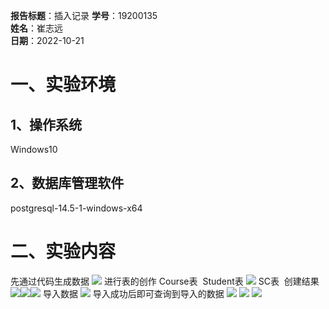 **报告标题**：插入记录
**学号**：19200135  
**姓名**：崔志远  
**日期**：2022-10-21

# 一、实验环境
## 1、操作系统
Windows10
## 2、数据库管理软件
postgresql-14.5-1-windows-x64

# 二、实验内容
先通过代码生成数据
![](%5B19200135%20%E5%B4%94%E5%BF%97%E8%BF%9C%5D%20%E6%95%B0%E6%8D%AE%E5%BA%93%202002M06%20%E4%BD%9C%E4%B8%9A_md_files/image_20221106160101.png?v=1&type=image&token=V1:99a0pj-B6LQ16XKBdFiqa3h8NgWfVHlwhDPiIB-w9lk)
进行表的创作
Course表
![![](%5B19200135%20%E5%B4%94%E5%BF%97%E8%BF%9C%5D%20%E6%95%B0%E6%8D%AE%E5%BA%93%202002M06%20%E4%BD%9C%E4%B8%9A_md_files/image_20221031154331.png?v=1&type=image&token=V1:jwerziZNzHcv_3QisRCD11s0wX2_9qY4IoJJMa69nu4)](%5B19200135%20%E5%B4%94%E5%BF%97%E8%BF%9C%5D%20%E6%95%B0%E6%8D%AE%E5%BA%93%202002M06%20%E4%BD%9C%E4%B8%9A_md_files/%60M_%60GT2NE$%5B@0@CQ@X$S%283E_20221106160250.png?v=1&type=image&token=V1:jXpEnw0kGpiJYvXjOUHE-LYM2OiTjK0eRugOJrI_Xa4)
Student表
![](%5B19200135%20%E5%B4%94%E5%BF%97%E8%BF%9C%5D%20%E6%95%B0%E6%8D%AE%E5%BA%93%202002M06%20%E4%BD%9C%E4%B8%9A_md_files/C5C4IB%7B$0%5D381WTJF%5DBWN%5B7_20221106160212.png?v=1&type=image&token=V1:KMScx6Og6oNEXzaaaXmdN3zYaes-L1fjfmOTtQKDF5I)
SC表
![![](%5B19200135%20%E5%B4%94%E5%BF%97%E8%BF%9C%5D%20%E6%95%B0%E6%8D%AE%E5%BA%93%202002M06%20%E4%BD%9C%E4%B8%9A_md_files/image_20221031154401.png?v=1&type=image&token=V1:qImSIv0S2HpHqYPWZ_LXuHBaYE0nvN-OA66Pri37tU8)](%5B19200135%20%E5%B4%94%E5%BF%97%E8%BF%9C%5D%20%E6%95%B0%E6%8D%AE%E5%BA%93%202002M06%20%E4%BD%9C%E4%B8%9A_md_files/image_20221106160311.png?v=1&type=image&token=V1:8LQ_WRtPbLZtrxus28c1fyjKouh8e9yjLnohAMoq9dw)
创建结果
![](%5B19200135%20%E5%B4%94%E5%BF%97%E8%BF%9C%5D%20%E6%95%B0%E6%8D%AE%E5%BA%93%202002M06%20%E4%BD%9C%E4%B8%9A_md_files/image_20221031154438.png?v=1&type=image&token=V1:kDZLI4Q273DIXSWGhhBjLItasWBh1jCojagFz-Uyf44)![](%5B19200135%20%E5%B4%94%E5%BF%97%E8%BF%9C%5D%20%E6%95%B0%E6%8D%AE%E5%BA%93%202002M06%20%E4%BD%9C%E4%B8%9A_md_files/image_20221031154442.png?v=1&type=image&token=V1:MdVNBM9m3hA16vuJnlHIEr5ZCm9iGkmY1CfuLv2gQLo)![](%5B19200135%20%E5%B4%94%E5%BF%97%E8%BF%9C%5D%20%E6%95%B0%E6%8D%AE%E5%BA%93%202002M06%20%E4%BD%9C%E4%B8%9A_md_files/image_20221031154434.png?v=1&type=image&token=V1:OqwsYTc1PYpgssbovSG5gYmZDwxJX0dw4wRaacHLXlg)
导入数据
![](%5B19200135%20%E5%B4%94%E5%BF%97%E8%BF%9C%5D%20%E6%95%B0%E6%8D%AE%E5%BA%93%202002M06%20%E4%BD%9C%E4%B8%9A_md_files/image_20221031154556.png?v=1&type=image&token=V1:rQUw5v29wASfFtf5aRU8G2huhMCU_8LmJVf-THFEOgU)
导入成功后即可查询到导入的数据
![](%5B19200135%20%E5%B4%94%E5%BF%97%E8%BF%9C%5D%20%E6%95%B0%E6%8D%AE%E5%BA%93%202002M06%20%E4%BD%9C%E4%B8%9A_md_files/image_20221031154744.png?v=1&type=image&token=V1:qfhs_K9gp3scRyrA8vQTJXUkYayhJgaq4yild93yMe8)
![](%5B19200135%20%E5%B4%94%E5%BF%97%E8%BF%9C%5D%20%E6%95%B0%E6%8D%AE%E5%BA%93%202002M06%20%E4%BD%9C%E4%B8%9A_md_files/image_20221031154813.png?v=1&type=image&token=V1:Z3EvN9PGyjWt0WL5TFBVYiL7IP9lBJoHvJu1Uu_9i9M)
![](%5B19200135%20%E5%B4%94%E5%BF%97%E8%BF%9C%5D%20%E6%95%B0%E6%8D%AE%E5%BA%93%202002M06%20%E4%BD%9C%E4%B8%9A_md_files/image_20221031154830.png?v=1&type=image&token=V1:DQVDqZ4NXAbhV52l-nkdQcqcwzMVgSd9i5HoR2w9v-A)
